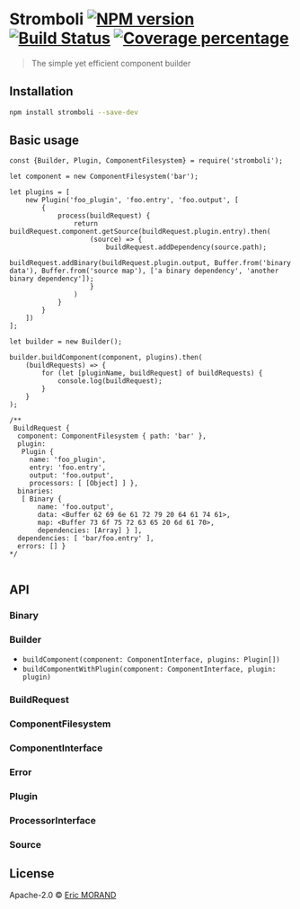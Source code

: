 # Stromboli [![NPM version][npm-image]][npm-url] [![Build Status][travis-image]][travis-url] [![Coverage percentage][coveralls-image]][coveralls-url]

> The simple yet efficient component builder

## Installation

```bash
npm install stromboli --save-dev
```

## Basic usage

```
const {Builder, Plugin, ComponentFilesystem} = require('stromboli');

let component = new ComponentFilesystem('bar');

let plugins = [
    new Plugin('foo_plugin', 'foo.entry', 'foo.output', [
        {
            process(buildRequest) {
                return buildRequest.component.getSource(buildRequest.plugin.entry).then(
                    (source) => {
                        buildRequest.addDependency(source.path);
                        buildRequest.addBinary(buildRequest.plugin.output, Buffer.from('binary data'), Buffer.from('source map'), ['a binary dependency', 'another binary dependency']);
                    }
                )
            }
        }
    ])
];

let builder = new Builder();

builder.buildComponent(component, plugins).then(
    (buildRequests) => {
        for (let [pluginName, buildRequest] of buildRequests) {
            console.log(buildRequest);
        }
    }
);

/**
 BuildRequest {
  component: ComponentFilesystem { path: 'bar' },
  plugin:
   Plugin {
     name: 'foo_plugin',
     entry: 'foo.entry',
     output: 'foo.output',
     processors: [ [Object] ] },
  binaries:
   [ Binary {
       name: 'foo.output',
       data: <Buffer 62 69 6e 61 72 79 20 64 61 74 61>,
       map: <Buffer 73 6f 75 72 63 65 20 6d 61 70>,
       dependencies: [Array] } ],
  dependencies: [ 'bar/foo.entry' ],
  errors: [] }
*/
    
```

## API

### Binary

### Builder

* `buildComponent(component: ComponentInterface, plugins: Plugin[])`
* `buildComponentWithPlugin(component: ComponentInterface, plugin: plugin)`

### BuildRequest

### ComponentFilesystem

### ComponentInterface

### Error

### Plugin

### ProcessorInterface

### Source

## License

Apache-2.0 © [Eric MORAND]()

[npm-image]: https://badge.fury.io/js/stromboli.svg
[npm-url]: https://npmjs.org/package/stromboli
[travis-image]: https://travis-ci.org/NightlyCommit/stromboli.svg?branch=master
[travis-url]: https://travis-ci.org/NightlyCommit/stromboli
[coveralls-image]: https://coveralls.io/repos/github/NightlyCommit/stromboli/badge.svg
[coveralls-url]: https://coveralls.io/github/NightlyCommit/stromboli
